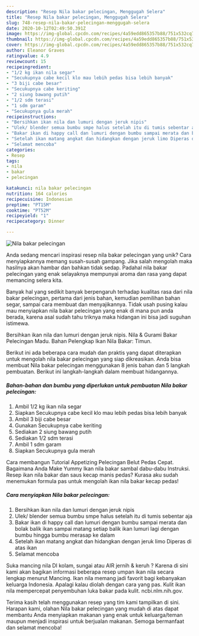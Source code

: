 ```yaml
---
description: "Resep Nila bakar pelecingan, Menggugah Selera"
title: "Resep Nila bakar pelecingan, Menggugah Selera"
slug: 748-resep-nila-bakar-pelecingan-menggugah-selera
date: 2020-10-12T02:49:50.391Z
image: https://img-global.cpcdn.com/recipes/4a59edd865357b88/751x532cq70/nila-bakar-pelecingan-foto-resep-utama.jpg
thumbnail: https://img-global.cpcdn.com/recipes/4a59edd865357b88/751x532cq70/nila-bakar-pelecingan-foto-resep-utama.jpg
cover: https://img-global.cpcdn.com/recipes/4a59edd865357b88/751x532cq70/nila-bakar-pelecingan-foto-resep-utama.jpg
author: Eleanor Graves
ratingvalue: 4.9
reviewcount: 15
recipeingredient:
- "1/2 kg ikan nila segar"
- "Secukupnya cabe kecil klo mau lebih pedas bisa lebih banyak"
- "3 biji cabe besar"
- "Secukupnya cabe keriting"
- "2 siung bawang putih"
- "1/2 sdm terasi"
- "1 sdm garam"
- "Secukupnya gula merah"
recipeinstructions:
- "Bersihkan ikan nila dan lumuri dengan jeruk nipis"
- "Ulek/ blender semua bumbu smpe halus setelah itu di tumis sebentar aja"
- "Bakar ikan di happy call dan lumuri dengan bumbu sampai merata dan bolak balik ikan sampai matang setiap balik ikan lumuri lagi dengan bumbu hingga bumbu merasap ke dalam"
- "Setelah ikan matang angkat dan hidangkan dengan jeruk limo Diperas di atas ikan"
- "Selamat mencoba"
categories:
- Resep
tags:
- nila
- bakar
- pelecingan

katakunci: nila bakar pelecingan 
nutrition: 164 calories
recipecuisine: Indonesian
preptime: "PT15M"
cooktime: "PT52M"
recipeyield: "1"
recipecategory: Dinner

---
```



![Nila bakar pelecingan](https://img-global.cpcdn.com/recipes/4a59edd865357b88/751x532cq70/nila-bakar-pelecingan-foto-resep-utama.jpg)

Anda sedang mencari inspirasi resep nila bakar pelecingan yang unik? Cara menyiapkannya memang susah-susah gampang. Jika salah mengolah maka hasilnya akan hambar dan bahkan tidak sedap. Padahal nila bakar pelecingan yang enak selayaknya mempunyai aroma dan rasa yang dapat memancing selera kita.

Banyak hal yang sedikit banyak berpengaruh terhadap kualitas rasa dari nila bakar pelecingan, pertama dari jenis bahan, kemudian pemilihan bahan segar, sampai cara membuat dan menyajikannya. Tidak usah pusing kalau mau menyiapkan nila bakar pelecingan yang enak di mana pun anda berada, karena asal sudah tahu triknya maka hidangan ini bisa jadi suguhan istimewa.

Bersihkan ikan nila dan lumuri dengan jeruk nipis. Nila &amp; Gurami Bakar Pelecingan Madu. Bahan Pelengkap Ikan Nila Bakar: Timun.


Berikut ini ada beberapa cara mudah dan praktis yang dapat diterapkan untuk mengolah nila bakar pelecingan yang siap dikreasikan. Anda bisa membuat Nila bakar pelecingan menggunakan 8 jenis bahan dan 5 langkah pembuatan. Berikut ini langkah-langkah dalam membuat hidangannya.

<!--inarticleads1-->

##### Bahan-bahan dan bumbu yang diperlukan untuk pembuatan Nila bakar pelecingan:

1. Ambil 1/2 kg ikan nila segar
1. Siapkan Secukupnya cabe kecil klo mau lebih pedas bisa lebih banyak
1. Ambil 3 biji cabe besar
1. Gunakan Secukupnya cabe keriting
1. Sediakan 2 siung bawang putih
1. Sediakan 1/2 sdm terasi
1. Ambil 1 sdm garam
1. Siapkan Secukupnya gula merah


Cara membangun Tutorial Appetizing Pelecingan Belut Pedas Cepat. Bagaimana Anda Make Yummy Ikan nila bakar sambal dabu-dabu Instruksi. Resep ikan nila bakar dan saus kecap manis pedas? Kurasa aku sudah menemukan formula pas untuk mengolah ikan nila bakar kecap pedas! 

<!--inarticleads2-->

##### Cara menyiapkan Nila bakar pelecingan:

1. Bersihkan ikan nila dan lumuri dengan jeruk nipis
1. Ulek/ blender semua bumbu smpe halus setelah itu di tumis sebentar aja
1. Bakar ikan di happy call dan lumuri dengan bumbu sampai merata dan bolak balik ikan sampai matang setiap balik ikan lumuri lagi dengan bumbu hingga bumbu merasap ke dalam
1. Setelah ikan matang angkat dan hidangkan dengan jeruk limo Diperas di atas ikan
1. Selamat mencoba


Suka mancing nila DI kolam, sungai atau AIR jernih &amp; keruh ? Karena di sini kami akan bagikan informasi beberapa resep umpan ikan nila secara lengkap menurut Mancing. Ikan nila memang jadi favorit bagi kebanyakan keluarga Indonesia. Apalagi kalau diolah dengan cara yang pas. Kulit ikan nila mempercepat penyembuhan luka bakar pada kulit. ncbi.nlm.nih.gov. 

Terima kasih telah menggunakan resep yang tim kami tampilkan di sini. Harapan kami, olahan Nila bakar pelecingan yang mudah di atas dapat membantu Anda menyiapkan makanan yang enak untuk keluarga/teman maupun menjadi inspirasi untuk berjualan makanan. Semoga bermanfaat dan selamat mencoba!
